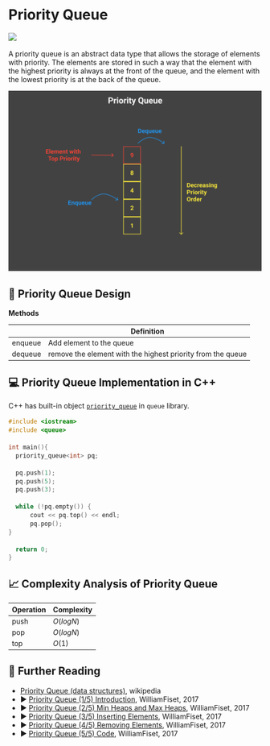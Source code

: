 # Priority Queue

<a href="../labs/priority_queue.ipynb">
<img src="https://img.shields.io/badge/🧪-notebook-brightgreen">
</a>

A priority queue is an abstract data type that allows the storage of elements with priority. The elements are stored in such a way that the element with the highest priority is always at the front of the queue, and the element with the lowest priority is at the back of the queue.

![](../abstract/data-structures/priority_queue.png)


## 🎨 Priority Queue Design

**Methods**

|                | Definition                                                  |
|----------------|-------------------------------------------------------------|
| enqueue        | Add element to the queue                                    |
| dequeue        | remove the element with the highest priority from the queue |


## 💻 Priority Queue Implementation in C++

C++ has built-in object [`priority_queue`](https://cplusplus.com/reference/queue/priority_queue/) in `queue` library.

```cpp
#include <iostream>
#include <queue>

int main(){
  priority_queue<int> pq;

  pq.push(1);
  pq.push(5);
  pq.push(3);

  while (!pq.empty()) {
      cout << pq.top() << endl;
      pq.pop();
}

  return 0;
}

```

## 📈 Complexity Analysis of Priority Queue


| Operation       | Complexity          |
|-----------------|---------------------|
| push            | $O(log N)$          |
| pop             | $O(log N)$          |
| top             | $O(1)$              |

## 🔗 Further Reading

* [Priority Queue (data structures)](https://en.wikipedia.org/wiki/Priority_queue), wikipedia
* ▶️ [Priority Queue (1/5) Introduction](https://www.youtube.com/watch?v=wptevk0bshY&ab_channel=WilliamFiset), WilliamFiset, 2017
* ▶️ [Priority Queue (2/5) Min Heaps and Max Heaps](https://www.youtube.com/watch?v=HCEr35qpawQ&ab_channel=WilliamFiset), WilliamFiset, 2017
* ▶️ [Priority Queue (3/5) Inserting Elements](https://www.youtube.com/watch?v=QOJ-CmQiXko&list=PLDV1Zeh2NRsB6SWUrDFW2RmDotAfPbeHu&index=16&ab_channel=WilliamFiset), WilliamFiset, 2017
* ▶️ [Priority Queue (4/5) Removing Elements](https://www.youtube.com/watch?v=eVq8CmoC1x8&list=PLDV1Zeh2NRsB6SWUrDFW2RmDotAfPbeHu&index=17&ab_channel=WilliamFiset), WilliamFiset, 2017
* ▶️ [Priority Queue (5/5) Code](https://www.youtube.com/watch?v=GLIRnUhknP0&list=PLDV1Zeh2NRsB6SWUrDFW2RmDotAfPbeHu&index=18&ab_channel=WilliamFiset), WilliamFiset, 2017
